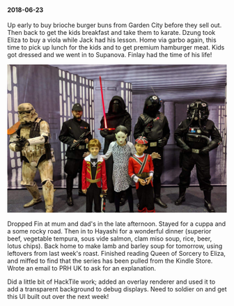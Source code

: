 #### 2018-06-23

Up early to buy brioche burger buns from Garden City before they sell out. Then back to get the kids breakfast and take them to karate. Dzung took Eliza to buy a viola while Jack had his lesson. Home via garbo again, this time to pick up lunch for the kids and to get premium hamburger meat. Kids got dressed and we went in to Supanova. Finlay had the time of his life!

![Supanove](/diary/assets/supanova.jpg)

Dropped Fin at mum and dad's in the late afternoon. Stayed for a cuppa and a some rocky road. Then in to Hayashi for a wonderful dinner (superior beef, vegetable tempura, sous vide salmon, clam miso soup, rice, beer, lotus chips). Back home to make lamb and barley soup for tomorrow, using leftovers from last week's roast. Finished reading Queen of Sorcery to Eliza, and miffed to find that the series has been pulled from the Kindle Store. Wrote an email to PRH UK to ask for an explanation.

Did a little bit of HackTile work; added an overlay renderer and used it to add a transparent background to debug displays. Need to soldier on and get this UI built out over the next week!